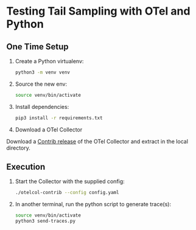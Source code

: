 # Testing Tail Sampling with OTel and Python

## One Time Setup

1. Create a Python virtualenv:

    ```bash
    python3 -m venv venv
    ```

2. Source the new env:

    ```bash
    source venv/bin/activate
    ```

3. Install dependencies:

    ```bash
    pip3 install -r requirements.txt
    ```
   
4. Download a OTel Collector

Download a [Contrib release](https://github.com/open-telemetry/opentelemetry-collector-releases/releases/tag/v0.120.0) of the OTel Collector and extract in the local directory.

## Execution

1. Start the Collector with the supplied config:

   ```bash
   ./otelcol-contrib --config config.yaml
   ```

2. In another terminal, run the python script to generate trace(s):

   ```bash
   source venv/bin/activate
   python3 send-traces.py
   ``` 
